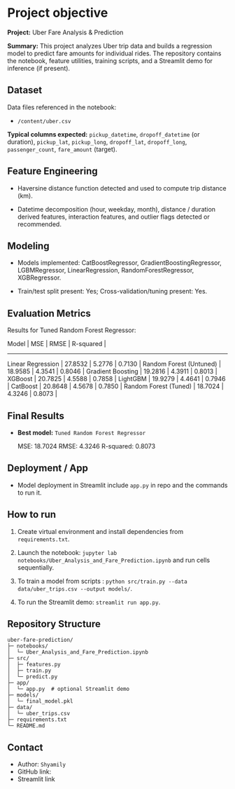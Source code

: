 # Project objective

**Project:** Uber Fare Analysis & Prediction

**Summary:** This project analyzes Uber trip data and builds a regression model to predict fare amounts for individual rides. The repository contains the notebook, feature utilities, training scripts, and a Streamlit demo for inference (if present).

## Dataset

Data files referenced in the notebook:

- `/content/uber.csv`

**Typical columns expected:** `pickup_datetime`, `dropoff_datetime` (or duration), `pickup_lat`, `pickup_long`, `dropoff_lat`, `dropoff_long`, `passenger_count`, `fare_amount` (target).

## Feature Engineering

- Haversine distance function detected and used to compute trip distance (km).

- Datetime decomposition (hour, weekday, month), distance / duration derived features, interaction features, and outlier flags detected or recommended.

## Modeling

- Models implemented: CatBoostRegressor, GradientBoostingRegressor, LGBMRegressor, LinearRegression, RandomForestRegressor, XGBRegressor.

- Train/test split present: Yes; Cross-validation/tuning present: Yes.

## Evaluation Metrics

 Results for Tuned Random Forest Regressor:

 
Model	                     |   MSE	      |    RMSE   |	 R-squared  |
_____________________________________________________________________

Linear Regression	         |    27.8532	  |   5.2776	|   0.7130    |
Random Forest (Untuned)	   |    18.9585	  |   4.3541	|   0.8046    |
Gradient Boosting 	       |    19.2816	  |   4.3911	|   0.8013    |
XGBoost 	                 |    20.7825	  |   4.5588	|   0.7858    |
LightGBM 	                 |    19.9279	  |   4.4641	|   0.7946    |
CatBoost 	                 |    20.8648   |   4.5678	|   0.7850    |
Random Forest (Tuned)	     |    18.7024	  |   4.3246	|   0.8073    |

## Final Results 

- **Best model:** `Tuned Random Forest Regressor`

  MSE: 18.7024
  RMSE: 4.3246
  R-squared: 0.8073

## Deployment / App

- Model deployment in Streamlit include `app.py` in repo and the commands to run it.

## How to run

1. Create virtual environment and install dependencies from `requirements.txt`.

2. Launch the notebook: `jupyter lab notebooks/Uber_Analysis_and_Fare_Prediction.ipynb` and run cells sequentially.

3. To train a model from scripts : `python src/train.py --data data/uber_trips.csv --output models/`.

4. To run the Streamlit demo: `streamlit run app.py`.

## Repository Structure

```
uber-fare-prediction/
├─ notebooks/
│  └─ Uber_Analysis_and_Fare_Prediction.ipynb
├─ src/
│  ├─ features.py
│  ├─ train.py
│  └─ predict.py
├─ app/
│  └─ app.py  # optional Streamlit demo
├─ models/
│  └─ final_model.pkl
├─ data/
│  └─ uber_trips.csv
├─ requirements.txt
└─ README.md
```

## Contact

- Author: `Shyamily`
- GitHub link: 
- Streamlit link
